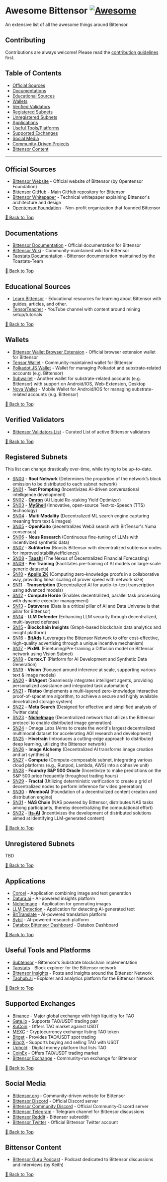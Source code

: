 # Awesome Bittensor [![Awesome](https://awesome.re/badge.svg)](https://awesome.re)

An extensive list of all the awesome things around Bittensor.

## Contributing

Contributions are always welcome! Please read the [contribution guidelines](CONTRIBUTING.md) first.

## Table of Contents

- [Official Sources](#official-sources)
- [Documentations](#documentations)
- [Educational Sources](#educational-sources)
- [Wallets](#wallets)
- [Verified Validators](#verified-validators)
- [Registered Subnets](#registered-subnets)
- [Unregistered Subnets](#unregistered-subnets)
- [Applications](#applications)
- [Useful Tools/Platforms](#useful-tools-and-platforms)
- [Supported Exchanges](#supported-exchanges)
- [Social Media](#social-media)
- [Community-Driven Projects](#community-driven-projects)
- [Bittensor Content](#bittensor-content)

---

## Official Sources

- [Bittensor Website](https://bittensor.com/) - Official website of Bittensor (by Opentensor Foundation)
- [Bittensor GitHub](https://github.com/opentensor/bittensor) - Main GitHub repository for Bittensor
- [Bittensor Whitepaper](https://bittensor.com/whitepaper) - Technical whitepaper explaining Bittensor's architecture and design
- [Opentensor Foundation](https://opentensor.ai/) - Non-profit organization that founded Bittensor

[🔼 Back to Top](#table-of-contents)

## Documentations

- [Bittensor Documentation](https://docs.bittensor.com/) - Official documentation for Bittensor
- [Bittensor Wiki](https://bittensorwiki.com/) - Community-maintained wiki for Bittensor
- [Taostats Documentation](https://docs.taostats.io/docs/index/) - Bittensor documentation maintained by the Toastats-Team

[🔼 Back to Top](#table-of-contents)

## Educational Sources

- [Learn Bittensor](https://learnbittensor.org/) - Educational resources for learning about Bittensor with guides, articles, and other.
- [TensorTeacher](https://www.youtube.com/@TensorTeacher-ym8mi/) - YouTube channel with content around mining setup/tutorials

[🔼 Back to Top](#table-of-contents)

## Wallets

- [Bittensor Wallet Browser Extension](https://bittensor.com/wallet) - Official browser extension wallet for Bittensor
- [Tensor Wallet](https://tensorwallet.ca/) - Community-maintained wallet for Bittensor
- [Polkadot.JS Wallet](https://polkadot.js.org/apps/#/accounts) - Wallet for managing Polkadot and substrate-related accounts (e.g. Bittensor)
- [Subwallet](https://www.subwallet.app/) - Another wallet for substrate-related accounts (e.g. Bittensor) with support on Android/IOS, Web-Extension, Desktop
- [Nova Wallet](https://novawallet.io/) - Mobile Wallet for Android/IOS for managing substrate-related accounts (e.g. Bittensor)

[🔼 Back to Top](#table-of-contents)

## Verified Validators

- [Bittensor Validators List](https://bittensor.org/bittensor-validators-list/) - Curated List of active Bittensor validators

[🔼 Back to Top](#table-of-contents)

## Registered Subnets

This list can change drastically over-time, while trying to be up-to-date.

- [SN00](https://github.com/opentensor/bittensor) - **Root Network** (Determines the proportion of the network’s block emission to be distributed to each subnet network)
- [SN01](https://github.com/opentensor/text-prompting) - **Text Prompting** (Incentivizes AI-driven conversational intelligence development)
- [SN02](https://github.com/inference-labs-inc/omron-subnet) - [**Omron**](https://omron.ai/) (AI Liquid Re-staking Yield Optimizer)
- [SN03](https://github.com/myshell-ai/MyShell-TTS-Subnet) - [**MyShell**](https://myshell.ai/) (Innovative, open-source Text-to-Speech (TTS) technology)
- [SN04](https://github.com/manifold-inc/targon) - **Multi Modality** (Decentralized ML search engine capturing meaning from text & images)
- [SN05](https://github.com/OpenKaito/openkaito) - **OpenKaito** (decentralizes Web3 search with BitTensor's Yuma consensus)
- [SN06](https://github.com/NousResearch/finetuning-subnet) - **Nous Research** (Continuous fine-tuning of LLMs with incentivized synthetic data)
- [SN07](https://github.com/eclipsevortex/SubVortex) - **SubVortex** (Boosts Bittensor with decentralized subtensor nodes for improved stability/efficiency)
- [SN08](https://github.com/taoshidev/time-series-prediction-subnet) - [**Taoshi**](https://www.taoshi.io/) (The Nexus of Decentralized Financial Forecasting)
- [SN09](https://github.com/RaoFoundation/pretraining) - **Pre Training** (Facilitates pre-training of AI models on large-scale generic datasets)
- [SN10](https://github.com/apollozkp/zkp-subnet) - [**Apollo ZK**](https://apollozkp.com/) (Computing zero-knowledge proofs in a collaborative way, providing linear scaling of prover speed with network size)
- [SN11](https://github.com/Cazure8/transcription-subnet) - **Transcription** (Decentralized AI for audio-to-text transcription using advanced models)
- [SN12](https://github.com/backend-developers-ltd/ComputeHorde) - **Compute Horde** (Enables decentralized, parallel task processing with dynamic executor management)
- [SN13](https://github.com/RusticLuftig/data-universe/) - **Dataverse** (Data is a critical pillar of AI and Data Universe is that pillar for Bittensor)
- [SN14](https://github.com/ceterum1/llm-defender-subnet) - **LLM Defender** (Enhancing LLM security through decentralized, multi-layered defense)
- [SN15](https://github.com/blockchain-insights/blockchain-data-subnet) - **Blockchain Insights** (Graph-based blockchain data analytics and insight platform)
- [SN16](https://github.com/eseckft/BitAds.ai/) - [**BitAds**](https://bitads.ai/) (Leverages the Bittensor Network to offer cost-effective, high-quality advertising through a unique incentive mechanism)
- [SN17](https://github.com/PlixML/pixel) - **PixML** (Finetuning/Pre-training a Diffusion model on Bittensor network using Vision Subnet)
- [SN18](https://github.com/corcel-api/cortex.t) - **Cortex.T** (Platform for AI Development and Synthetic Data Generation)
- [SN19](https://github.com/namoray/vision) - **Vision** (Focused around inference at scale, supporting various text & image models)
- [SN20](https://github.com/RogueTensor/bitagent_subnet) - **BitAgent** (Seamlessly integrates intelligent agents, providing personalized assistance and integrated task automation)
- [SN21](https://github.com/ifrit98/storage-subnet) - **Filetao** (Implements a multi-layered zero-knowledge interactive proof-of-spacetime algorithm, to achieve a secure and highly available decetralized storage system)
- [SN22](https://github.com/surcyf123/smart-scrape/) - **Meta Search** (Designed for effective and simplified analysis of Twitter data)
- [SN23](https://github.com/NicheTensor/NicheImage) - [**NicheImage**](https://nicheimage.streamlit.app/) (Decentralized network that utilizes the Bittensor protocol to enable distributed image generation)
- [SN24](https://github.com/omegalabsinc/omegalabs-bittensor-subnet) - Omega Labs (Aims to create the world's largest decentralized multimodal dataset for accelerating AGI research and development)
- [SN25](https://github.com/bit-current/DistributedTraining/) - **Hivetrain** (Introduces a cutting-edge approach to distributed deep learning, utilizing the Bittensor network)
- [SN26](https://github.com/Supreme-Emperor-Wang/ImageAlchemy) - **Image Alchemy** (Decentralized AI transforms image creation and art synthesis)
- [SN27](https://github.com/neuralinternet/compute-subnet) - **Compute** (Compute-composable subnet, integrating various cloud platforms (e.g., Runpod, Lambda, AWS) into a cohesive unit)
- [SN28](https://github.com/teast21/snpOracle) - **Foundry S&P 500 Oracle** (Incentivize to make predictions on the S&P 500 price frequently throughout trading hours)
- [SN29](https://github.com/fractal-net/fractal) - **Fractal** (Utilizing deterministic verification to create a grid of decentralized nodes to perform inference for video generation)
- [SN30](https://github.com/womboai/wombo-bittensor-subnet) - **WomboAI** (Foundation of a decentralized content creation and distribution engine)
- [SN31](https://github.com/nimaaghli/NASChain) - **NAS Chain** (NAS powered by Bittensor, distributes NAS tasks among participants, thereby decentralizing the computational effort)
- [SN32](https://github.com/It-s-AI/llm-detection) - [**Its-AI**](https://its-ai.org/) (Incentivizes the development of distributed solutions aimed at identifying LLM-generated content)

[🔼 Back to Top](#table-of-contents)

## Unregistered Subnets

TBD

[🔼 Back to Top](#table-of-contents)

## Applications

- [Corcel](https://app.corcel.io/) - Application combining image and text generation
- [Datura.ai](https://datura.ai/) - AI-powered insights platform
- [NicheImage](https://nicheimage.streamlit.app/) - Application for generating images
- [LLM Detection](https://its-ai.streamlit.app/) - Application for detecting AI-generated text
- [BitTranslate](https://www.bittranslate.io/) - AI-powered translation platform
- [Sybil](https://sybil.com/) - AI-powered research platform
- [Databox Bittensor Dashboard](https://app.databox.com/datawall/6421d7c725ecbcad689b622338546a9145b82b46577cf67?boardId=1313342) - Databox Dashboard

[🔼 Back to Top](#table-of-contents)

## Useful Tools and Platforms

- [Subtensor](https://github.com/opentensor/subtensor) - Bittensor's Substrate blockchain implementation
- [Taostats](https://taostats.io/) - Block explorer for the Bittensor network
- [Bittensor Insights](https://www.bittensor-insights.com/) - Posts and Insights around the Bittensor Network
- [Taohub.ai](https://taohub.ai/) - Explorer and analytics platform for the Bittensor Network

[🔼 Back to Top](#table-of-contents)

## Supported Exchanges

- [Binance](https://www.binance.com/en/trade/TAO_USDT) - Major global exchange with high liquidity for TAO
- [Gate.io](https://www.gate.io/trade/TAO_USDT) - Supports TAO/USDT trading pair
- [KuCoin](https://www.kucoin.com/trade/TAO-USDT) - Offers TAO market against USDT
- [MEXC](https://www.mexc.com/exchange/TAO_USDT) - Cryptocurrency exchange listing TAO token 
- [Bitget](https://www.bitget.com/en/spot/TAO_USDT) - Provides TAO/USDT spot trading
- [BingX](https://bingx.com/en-us/spot/TAO_USDT) - Supports buying and selling TAO with USDT
- [Uphold](https://uphold.com/en-us/assets/crypto/buy-tao) - Digital money platform that lists TAO
- [CoinEx](https://www.coinex.com/exchange?currency=usdt&dest=tao) - Offers TAO/USDT trading market
- [Bittensor Exchange](https://bittensor.exchange/) - Community-run exchange for Bittensor

[🔼 Back to Top](#table-of-contents)

## Social Media

- [Bittensor.org](https://bittensor.org/) - Community-driven website for Bittensor
- [Bittensor Discord](https://discord.gg/bittensor) - Official Discord server
- [Bittensor Community Discord](https://discord.gg/J3rdF4f8QE) - Official Community-Discord server
- [Bittensor Telegram](https://t.me/bittensor) - Telegram channel for Bittensor discussions
- [Bittensor Reddit](https://www.reddit.com/r/bittensor_/) - Bittensor subreddit
- [Bittensor Twitter](https://twitter.com/bittensor_) - Official Bittensor Twitter account

[🔼 Back to Top](#table-of-contents)

## Bittensor Content

- [Bittensor Guru Podcast](https://www.youtube.com/channel/UCxFVYdYxLhKhBQoQSPJoB8A) - Podcast dedicated to Bittensor discussions and interviews (by Keith)

[🔼 Back to Top](#table-of-contents)